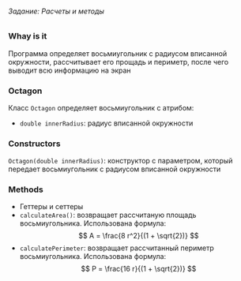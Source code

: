 ###### Задание: Расчеты и методы

### Whay is it

Программа определяет восьмиугольник с радиусом вписанной окружности, рассчитывает его прощадь и периметр, после чего выводит всю информацию на экран

### Octagon

Класс `Octagon` определяет восьмиугольник с атрибом:
- `double innerRadius`: радиус вписанной окружности

### Constructors

`Octagon(double innerRadius)`: конструктор с параметром, который передает восьмиугольник с радиусом вписанной окружности

### Methods

- Геттеры и сеттеры
- `calculateArea()`: возвращает рассчитаную площадь восьмиугольника. Использована формула:
$$ A = \frac{8 r^2}{(1 + \sqrt{2})} $$
- `calculatePerimeter`: возвращает рассчитанный периметр восьмиугольника. Использована формула:
$$ P = \frac{16 r}{(1 + \sqrt{2})} $$
